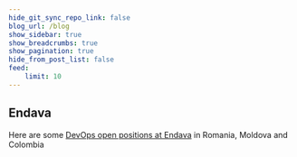 ```yaml
---
hide_git_sync_repo_link: false
blog_url: /blog
show_sidebar: true
show_breadcrumbs: true
show_pagination: true
hide_from_post_list: false
feed:
    limit: 10
---
```


## Endava
Here are some [DevOps open positions at Endava](http://j.rfer.us/END60d4aw) in Romania, Moldova and Colombia